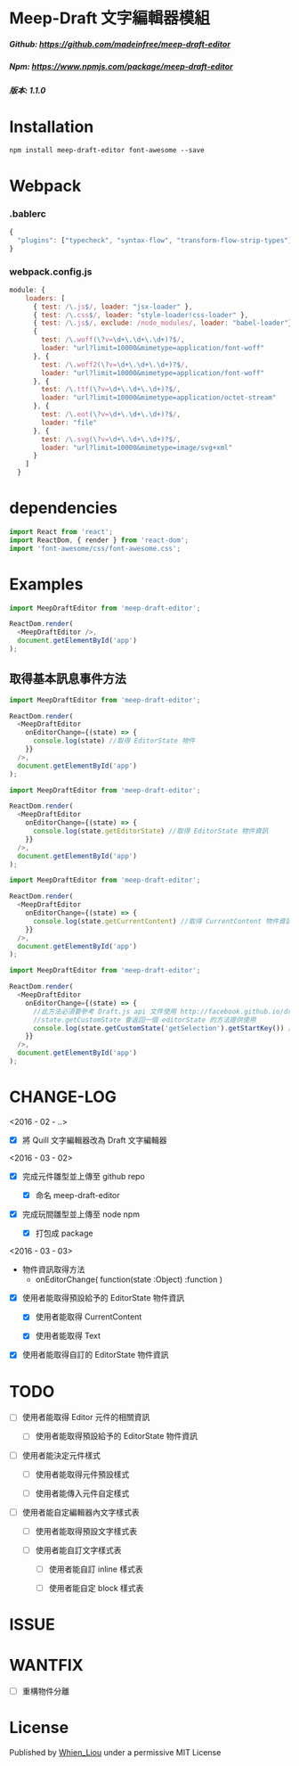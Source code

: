 # Meep-Draft 文字編輯器模組

##### Github: https://github.com/madeinfree/meep-draft-editor
##### Npm: https://www.npmjs.com/package/meep-draft-editor
##### 版本: 1.1.0

# Installation
```
npm install meep-draft-editor font-awesome --save
```

# Webpack
### .bablerc
```javascript
{
  "plugins": ["typecheck", "syntax-flow", "transform-flow-strip-types"]
}
```
### webpack.config.js
```javascript
module: {
    loaders: [
      { test: /\.js$/, loader: "jsx-loader" },
      { test: /\.css$/, loader: "style-loader!css-loader" },
      { test: /\.js$/, exclude: /node_modules/, loader: "babel-loader"},
      {
        test: /\.woff(\?v=\d+\.\d+\.\d+)?$/,
        loader: "url?limit=10000&mimetype=application/font-woff"
      }, {
        test: /\.woff2(\?v=\d+\.\d+\.\d+)?$/,
        loader: "url?limit=10000&mimetype=application/font-woff"
      }, {
        test: /\.ttf(\?v=\d+\.\d+\.\d+)?$/,
        loader: "url?limit=10000&mimetype=application/octet-stream"
      }, {
        test: /\.eot(\?v=\d+\.\d+\.\d+)?$/,
        loader: "file"
      }, {
        test: /\.svg(\?v=\d+\.\d+\.\d+)?$/,
        loader: "url?limit=10000&mimetype=image/svg+xml"
      }
    ]
  }
```

# dependencies
```javascript
import React from 'react';
import ReactDom, { render } from 'react-dom';
import 'font-awesome/css/font-awesome.css';
```

# Examples
```javascript
import MeepDraftEditor from 'meep-draft-editor';

ReactDom.render(
  <MeepDraftEditor />,
  document.getElementById('app')
);
```
## 取得基本訊息事件方法
```javascript
import MeepDraftEditor from 'meep-draft-editor';

ReactDom.render(
  <MeepDraftEditor
    onEditorChange={(state) => {
      console.log(state) //取得 EditorState 物件
    }}
  />,
  document.getElementById('app')
);
```

```javascript
import MeepDraftEditor from 'meep-draft-editor';

ReactDom.render(
  <MeepDraftEditor
    onEditorChange={(state) => {
      console.log(state.getEditorState) //取得 EditorState 物件資訊
    }}
  />,
  document.getElementById('app')
);
```

```javascript
import MeepDraftEditor from 'meep-draft-editor';

ReactDom.render(
  <MeepDraftEditor
    onEditorChange={(state) => {
      console.log(state.getCurrentContent) //取得 CurrentContent 物件資訊
    }}
  />,
  document.getElementById('app')
);
```

```javascript
import MeepDraftEditor from 'meep-draft-editor';

ReactDom.render(
  <MeepDraftEditor
    onEditorChange={(state) => {
      //此方法必須要參考 Draft.js api 文件使用 http://facebook.github.io/draft-js/docs/overview.html#content
      //state.getCustomState 會返回一個 editorState 的方法提供使用
      console.log(state.getCustomState('getSelection').getStartKey()) //取得自訂 getCustomState 物件資訊
    }}
  />,
  document.getElementById('app')
);
```

# CHANGE-LOG
<2016 - 02 - ..>

- [x] 將 Quill 文字編輯器改為 Draft 文字編輯器

<2016 - 03 - 02>

- [x] 完成元件雛型並上傳至 github repo

    - [x] 命名 meep-draft-editor

- [x] 完成玩間雛型並上傳至 node npm

    - [x] 打包成 package

<2016 - 03 - 03>

- 物件資訊取得方法
    - onEditorChange( function(state :Object) :function )

- [x] 使用者能取得預設給予的 EditorState 物件資訊

    - [x] 使用者能取得 CurrentContent

    - [x] 使用者能取得 Text

- [x] 使用者能取得自訂的 EditorState 物件資訊

# TODO
- [ ] 使用者能取得 Editor 元件的相關資訊

    - [ ] 使用者能取得預設給予的 EditorState 物件資訊

- [ ] 使用者能決定元件樣式

    - [ ] 使用者能取得元件預設樣式

    - [ ] 使用者能傳入元件自定樣式

- [ ] 使用者能自定編輯器內文字樣式表

    - [ ] 使用者能取得預設文字樣式表

    - [ ] 使用者能自訂文字樣式表

        - [ ] 使用者能自訂 inline 樣式表

        - [ ] 使用者能自定 block 樣式表

# ISSUE

# WANTFIX
- [ ] 重構物件分離

# License
Published by [Whien_Liou](https://www.facebook.com/haowei.liou) under a permissive MIT License

